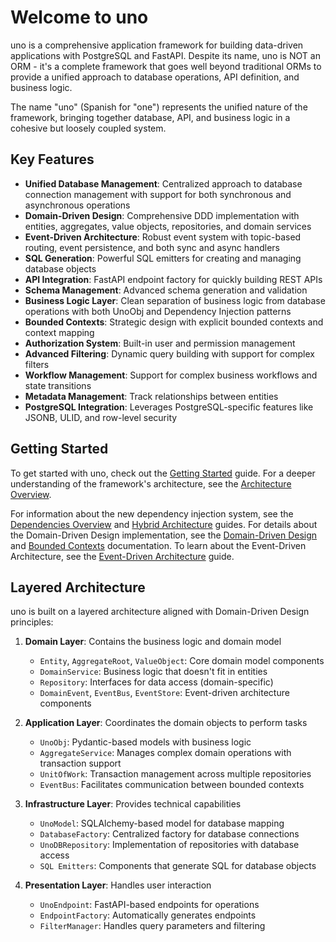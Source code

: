 # Welcome to uno

uno is a comprehensive application framework for building data-driven applications with PostgreSQL and FastAPI. Despite its name, uno is NOT an ORM - it's a complete framework that goes well beyond traditional ORMs to provide a unified approach to database operations, API definition, and business logic.

The name "uno" (Spanish for "one") represents the unified nature of the framework, bringing together database, API, and business logic in a cohesive but loosely coupled system.

## Key Features

- **Unified Database Management**: Centralized approach to database connection management with support for both synchronous and asynchronous operations
- **Domain-Driven Design**: Comprehensive DDD implementation with entities, aggregates, value objects, repositories, and domain services
- **Event-Driven Architecture**: Robust event system with topic-based routing, event persistence, and both sync and async handlers
- **SQL Generation**: Powerful SQL emitters for creating and managing database objects
- **API Integration**: FastAPI endpoint factory for quickly building REST APIs
- **Schema Management**: Advanced schema generation and validation
- **Business Logic Layer**: Clean separation of business logic from database operations with both UnoObj and Dependency Injection patterns
- **Bounded Contexts**: Strategic design with explicit bounded contexts and context mapping
- **Authorization System**: Built-in user and permission management
- **Advanced Filtering**: Dynamic query building with support for complex filters
- **Workflow Management**: Support for complex business workflows and state transitions
- **Metadata Management**: Track relationships between entities
- **PostgreSQL Integration**: Leverages PostgreSQL-specific features like JSONB, ULID, and row-level security

## Getting Started

To get started with uno, check out the [Getting Started](getting_started.md) guide. For a deeper understanding of the framework's architecture, see the [Architecture Overview](architecture/overview.md).

For information about the new dependency injection system, see the [Dependencies Overview](dependencies/overview.md) and [Hybrid Architecture](dependencies/hybrid_approach.md) guides. For details about the Domain-Driven Design implementation, see the [Domain-Driven Design](architecture/domain_driven_design.md) and [Bounded Contexts](architecture/bounded_contexts.md) documentation. To learn about the Event-Driven Architecture, see the [Event-Driven Architecture](architecture/event_driven_architecture.md) guide.

## Layered Architecture

uno is built on a layered architecture aligned with Domain-Driven Design principles:

1. **Domain Layer**: Contains the business logic and domain model
   - `Entity`, `AggregateRoot`, `ValueObject`: Core domain model components
   - `DomainService`: Business logic that doesn't fit in entities
   - `Repository`: Interfaces for data access (domain-specific)
   - `DomainEvent`, `EventBus`, `EventStore`: Event-driven architecture components

2. **Application Layer**: Coordinates the domain objects to perform tasks
   - `UnoObj`: Pydantic-based models with business logic
   - `AggregateService`: Manages complex domain operations with transaction support
   - `UnitOfWork`: Transaction management across multiple repositories
   - `EventBus`: Facilitates communication between bounded contexts

3. **Infrastructure Layer**: Provides technical capabilities
   - `UnoModel`: SQLAlchemy-based model for database mapping
   - `DatabaseFactory`: Centralized factory for database connections
   - `UnoDBRepository`: Implementation of repositories with database access
   - `SQL Emitters`: Components that generate SQL for database objects

4. **Presentation Layer**: Handles user interaction
   - `UnoEndpoint`: FastAPI-based endpoints for operations
   - `EndpointFactory`: Automatically generates endpoints
   - `FilterManager`: Handles query parameters and filtering
